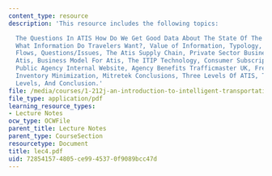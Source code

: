 ```yaml
---
content_type: resource
description: 'This resource includes the following topics:

  The Questions In ATIS How Do We Get Good Data About The State Of The Network?, ATIS,
  What Information Do Travelers Want?, Value of Information, Typology, Information
  Flows, Questions/Issues, The Atis Supply Chain, Private Sector Business Model For
  Atis, Business Model For Atis, The ITIP Technology, Consumer Subscription Service,
  Public Agency Internal Website, Agency Benefits Trafficmaster UK, Freight Reliability,
  Inventory Minimization, Mitretek Conclusions, Three Levels Of ATIS, Two Traffic
  Levels, And Conclusion.'
file: /media/courses/1-212j-an-introduction-to-intelligent-transportation-systems-spring-2005/728541574805ce9945370f9089bcc47d_lec4.pdf
file_type: application/pdf
learning_resource_types:
- Lecture Notes
ocw_type: OCWFile
parent_title: Lecture Notes
parent_type: CourseSection
resourcetype: Document
title: lec4.pdf
uid: 72854157-4805-ce99-4537-0f9089bcc47d
---
```

